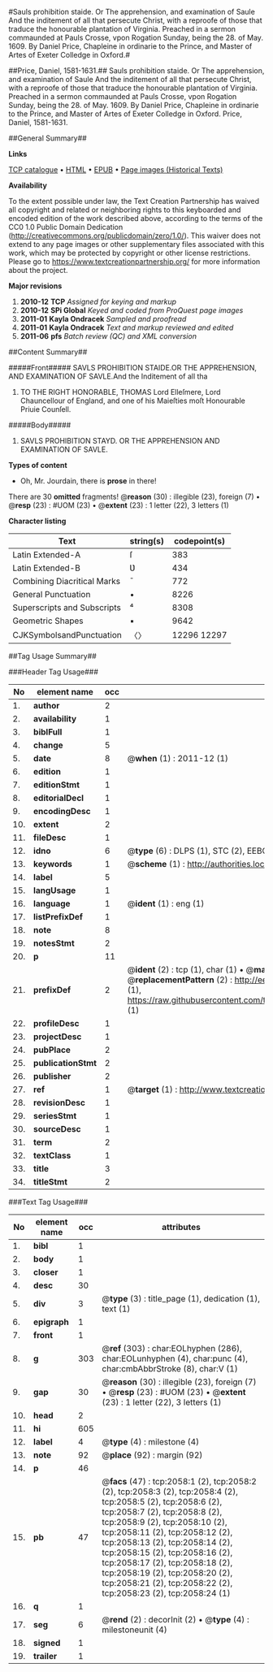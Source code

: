 #Sauls prohibition staide. Or The apprehension, and examination of Saule And the inditement of all that persecute Christ, with a reproofe of those that traduce the honourable plantation of Virginia. Preached in a sermon commaunded at Pauls Crosse, vpon Rogation Sunday, being the 28. of May. 1609. By Daniel Price, Chapleine in ordinarie to the Prince, and Master of Artes of Exeter Colledge in Oxford.#

##Price, Daniel, 1581-1631.##
Sauls prohibition staide. Or The apprehension, and examination of Saule And the inditement of all that persecute Christ, with a reproofe of those that traduce the honourable plantation of Virginia. Preached in a sermon commaunded at Pauls Crosse, vpon Rogation Sunday, being the 28. of May. 1609. By Daniel Price, Chapleine in ordinarie to the Prince, and Master of Artes of Exeter Colledge in Oxford.
Price, Daniel, 1581-1631.

##General Summary##

**Links**

[TCP catalogue](http://www.ota.ox.ac.uk/tcp/)  • 
[HTML](http://tei.it.ox.ac.uk/tcp/Texts-HTML/free/A10/A10057.html)  • 
[EPUB](http://tei.it.ox.ac.uk/tcp/Texts-EPUB/free/A10/A10057.epub) • 
[Page images (Historical Texts)](https://historicaltexts.jisc.ac.uk/eebo-99837718e)

**Availability**

To the extent possible under law, the Text Creation Partnership has waived all copyright and related or neighboring rights to this keyboarded and encoded edition of the work described above, according to the terms of the CC0 1.0 Public Domain Dedication (http://creativecommons.org/publicdomain/zero/1.0/). This waiver does not extend to any page images or other supplementary files associated with this work, which may be protected by copyright or other license restrictions. Please go to https://www.textcreationpartnership.org/ for more information about the project.

**Major revisions**

1. __2010-12__ __TCP__ *Assigned for keying and markup*
1. __2010-12__ __SPi Global__ *Keyed and coded from ProQuest page images*
1. __2011-01__ __Kayla Ondracek__ *Sampled and proofread*
1. __2011-01__ __Kayla Ondracek__ *Text and markup reviewed and edited*
1. __2011-06__ __pfs__ *Batch review (QC) and XML conversion*

##Content Summary##

#####Front#####
SAVLS PROHIBITION STAIDE.OR THE APPREHENSION, AND EXAMINATION OF SAVLE.And the Inditement of all tha
1. TO THE RIGHT HONORABLE, THOMAS Lord Elleſmere, Lord Chauncellour of England, and one of his Maieſties moſt Honourable Priuie Counſell.

#####Body#####

1. SAVLS PROHIBITION STAYD. OR THE APPREHENSION AND EXAMINATION OF SAVLE.

**Types of content**

  * Oh, Mr. Jourdain, there is **prose** in there!

There are 30 **omitted** fragments! 
 @__reason__ (30) : illegible (23), foreign (7)  •  @__resp__ (23) : #UOM (23)  •  @__extent__ (23) : 1 letter (22), 3 letters (1)

**Character listing**


|Text|string(s)|codepoint(s)|
|---|---|---|
|Latin Extended-A|ſ|383|
|Latin Extended-B|Ʋ|434|
|Combining             Diacritical Marks|̄|772|
|General Punctuation|•|8226|
|Superscripts             and Subscripts|⁴|8308|
|Geometric Shapes|▪|9642|
|CJKSymbolsandPunctuation|〈〉|12296 12297|

##Tag Usage Summary##

###Header Tag Usage###

|No|element name|occ|attributes|
|---|---|---|---|
|1.|__author__|2||
|2.|__availability__|1||
|3.|__biblFull__|1||
|4.|__change__|5||
|5.|__date__|8| @__when__ (1) : 2011-12 (1)|
|6.|__edition__|1||
|7.|__editionStmt__|1||
|8.|__editorialDecl__|1||
|9.|__encodingDesc__|1||
|10.|__extent__|2||
|11.|__fileDesc__|1||
|12.|__idno__|6| @__type__ (6) : DLPS (1), STC (2), EEBO-CITATION (1), PROQUEST (1), VID (1)|
|13.|__keywords__|1| @__scheme__ (1) : http://authorities.loc.gov/ (1)|
|14.|__label__|5||
|15.|__langUsage__|1||
|16.|__language__|1| @__ident__ (1) : eng (1)|
|17.|__listPrefixDef__|1||
|18.|__note__|8||
|19.|__notesStmt__|2||
|20.|__p__|11||
|21.|__prefixDef__|2| @__ident__ (2) : tcp (1), char (1)  •  @__matchPattern__ (2) : ([0-9\-]+):([0-9IVX]+) (1), (.+) (1)  •  @__replacementPattern__ (2) : http://eebo.chadwyck.com/downloadtiff?vid=$1&page=$2 (1), https://raw.githubusercontent.com/textcreationpartnership/Texts/master/tcpchars.xml#$1 (1)|
|22.|__profileDesc__|1||
|23.|__projectDesc__|1||
|24.|__pubPlace__|2||
|25.|__publicationStmt__|2||
|26.|__publisher__|2||
|27.|__ref__|1| @__target__ (1) : http://www.textcreationpartnership.org/docs/. (1)|
|28.|__revisionDesc__|1||
|29.|__seriesStmt__|1||
|30.|__sourceDesc__|1||
|31.|__term__|2||
|32.|__textClass__|1||
|33.|__title__|3||
|34.|__titleStmt__|2||


###Text Tag Usage###

|No|element name|occ|attributes|
|---|---|---|---|
|1.|__bibl__|1||
|2.|__body__|1||
|3.|__closer__|1||
|4.|__desc__|30||
|5.|__div__|3| @__type__ (3) : title_page (1), dedication (1), text (1)|
|6.|__epigraph__|1||
|7.|__front__|1||
|8.|__g__|303| @__ref__ (303) : char:EOLhyphen (286), char:EOLunhyphen (4), char:punc (4), char:cmbAbbrStroke (8), char:V (1)|
|9.|__gap__|30| @__reason__ (30) : illegible (23), foreign (7)  •  @__resp__ (23) : #UOM (23)  •  @__extent__ (23) : 1 letter (22), 3 letters (1)|
|10.|__head__|2||
|11.|__hi__|605||
|12.|__label__|4| @__type__ (4) : milestone (4)|
|13.|__note__|92| @__place__ (92) : margin (92)|
|14.|__p__|46||
|15.|__pb__|47| @__facs__ (47) : tcp:2058:1 (2), tcp:2058:2 (2), tcp:2058:3 (2), tcp:2058:4 (2), tcp:2058:5 (2), tcp:2058:6 (2), tcp:2058:7 (2), tcp:2058:8 (2), tcp:2058:9 (2), tcp:2058:10 (2), tcp:2058:11 (2), tcp:2058:12 (2), tcp:2058:13 (2), tcp:2058:14 (2), tcp:2058:15 (2), tcp:2058:16 (2), tcp:2058:17 (2), tcp:2058:18 (2), tcp:2058:19 (2), tcp:2058:20 (2), tcp:2058:21 (2), tcp:2058:22 (2), tcp:2058:23 (2), tcp:2058:24 (1)|
|16.|__q__|1||
|17.|__seg__|6| @__rend__ (2) : decorInit (2)  •  @__type__ (4) : milestoneunit (4)|
|18.|__signed__|1||
|19.|__trailer__|1||
